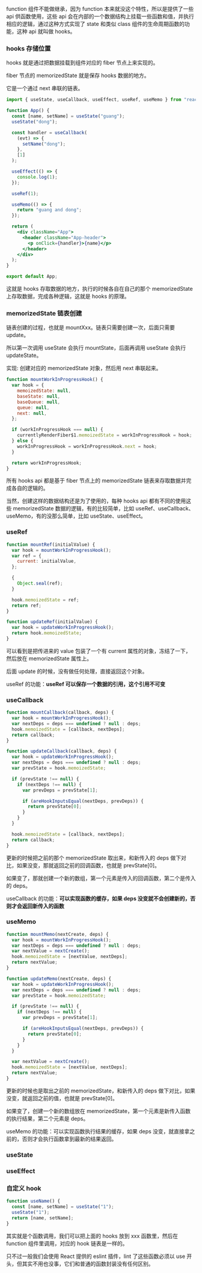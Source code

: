 function 组件不能做继承，因为 function 本来就没这个特性，所以是提供了一些 api 供函数使用，这些 api 会在内部的一个数据结构上挂载一些函数和值，并执行相应的逻辑，通过这种方式实现了 state 和类似 class 组件的生命周期函数的功能，这种 api 就叫做 hooks。

### hooks 存储位置

hooks 就是通过把数据挂载到组件对应的 fiber 节点上来实现的。

fiber 节点的 memorizedState 就是保存 hooks 数据的地方。

它是一个通过 next 串联的链表。

```jsx
import { useState, useCallback, useEffect, useRef, useMemo } from "react";

function App() {
  const [name, setName] = useState("guang");
  useState("dong");

  const handler = useCallback(
    (evt) => {
      setName("dong");
    },
    [1]
  );

  useEffect(() => {
    console.log(1);
  });

  useRef(1);

  useMemo(() => {
    return "guang and dong";
  });

  return (
    <div className="App">
      <header className="App-header">
        <p onClick={handler}>{name}</p>
      </header>
    </div>
  );
}

export default App;
```

这就是 hooks 存取数据的地方，执行的时候各自在自己的那个 memorizedState 上存取数据，完成各种逻辑，这就是 hooks 的原理。

### memorizedState 链表创建

链表创建的过程，也就是 mountXxx。链表只需要创建一次，后面只需要 update。

所以第一次调用 useState 会执行 mountState，后面再调用 useState 会执行 updateState。

实现: 创建对应的 memorizedState 对象，然后用 next 串联起来。

```js
function mountWorkInProgressHook() {
  var hook = {
    memoizedState: null,
    baseState: null,
    baseQueue: null,
    queue: null,
    next: null,
  };

  if (workInProgressHook === null) {
    currentlyRenderFiber$1.memoizedState = workInProgressHook = hook;
  } else {
    workInProgressHook = workInProgressHook.next = hook;
  }

  return workInProgressHook;
}
```

所有 hooks api 都是基于 fiber 节点上的 memorizedState 链表来存取数据并完成各自的逻辑的。

当然，创建这样的数据结构还是为了使用的，每种 hooks api 都有不同的使用这些 memorizedState 数据的逻辑，有的比较简单，比如 useRef、useCallback、useMemo，有的没那么简单，比如 useState、useEffect。

### useRef

```js
function mountRef(initialValue) {
  var hook = mountWorkInProgressHook();
  var ref = {
    current: initialValue,
  };

  {
    Object.seal(ref);
  }

  hook.memoizedState = ref;
  return ref;
}

function updateRef(initialValue) {
  var hook = updateWorkInProgressHook();
  return hook.memoizedState;
}
```

可以看到是把传进来的 value 包装了一个有 current 属性的对象，冻结了一下，然后放在 memorizedState 属性上。

后面 update 的时候，没有做任何处理，直接返回这个对象。

useRef 的功能：**useRef 可以保存一个数据的引用，这个引用不可变**

### useCallback

```js
function mountCallback(callback, deps) {
  var hook = mountWorkInProgressHook();
  var nextDeps = deps === undefined ? null : deps;
  hook.memoizedState = [callback, nextDeps];
  return callback;
}

function updateCallback(callback, deps) {
  var hook = updateWorkInProgressHook();
  var nextDeps = deps === undefined ? null : deps;
  var prevState = hook.memoizedState;

  if (prevState !== null) {
    if (nextDeps !== null) {
      var prevDeps = prevState[1];

      if (areHookInputsEqual(nextDeps, prevDeps)) {
        return prevState[0];
      }
    }
  }

  hook.memoizedState = [callback, nextDeps];
  return callback;
}
```

更新的时候把之前的那个 memorizedState 取出来，和新传入的 deps 做下对比，如果没变，那就返回之前的回调函数，也就是 prevState[0]。

如果变了，那就创建一个新的数组，第一个元素是传入的回调函数，第二个是传入的 deps。

useCallback 的功能：**可以实现函数的缓存，如果 deps 没变就不会创建新的，否则才会返回新传入的函数**

### useMemo

```js
function mountMemo(nextCreate, deps) {
  var hook = mountWorkInProgressHook();
  var nextDeps = deps === undefined ? null : deps;
  var nextValue = nextCreate();
  hook.memoizedState = [nextValue, nextDeps];
  return nextValue;
}

function updateMemo(nextCreate, deps) {
  var hook = updateWorkInProgressHook();
  var nextDeps = deps === undefined ? null : deps;
  var prevState = hook.memoizedState;

  if (prevState !== null) {
    if (nextDeps !== null) {
      var prevDeps = prevState[1];

      if (areHookInputsEqual(nextDeps, prevDeps)) {
        return prevState[0];
      }
    }
  }

  var nextValue = nextCreate();
  hook.memoizedState = [nextValue, nextDeps];
  return nextValue;
}
```

更新的时候也是取出之前的 memorizedState，和新传入的 deps 做下对比，如果没变，就返回之前的值，也就是 prevState[0]。

如果变了，创建一个新的数组放在 memorizedState，第一个元素是新传入函数的执行结果，第二个元素是 deps。

useMemo 的功能：可以实现函数执行结果的缓存，如果 deps 没变，就直接拿之前的，否则才会执行函数拿到最新的结果返回。

### useState

### useEffect

### 自定义 hook

```jsx
function useName() {
  const [name, setName] = useState("1");
  useState("1");
  return [name, setName];
}
```

其实就是个函数调用，我们可以把上面的 hooks 放到 xxx 函数里，然后在 function 组件里调用，对应的 hook 链表是一样的。

只不过一般我们会使用 React 提供的 eslint 插件，lint 了这些函数必须以 use 开头，但其实不用也没事，它们和普通的函数封装没有任何区别。
